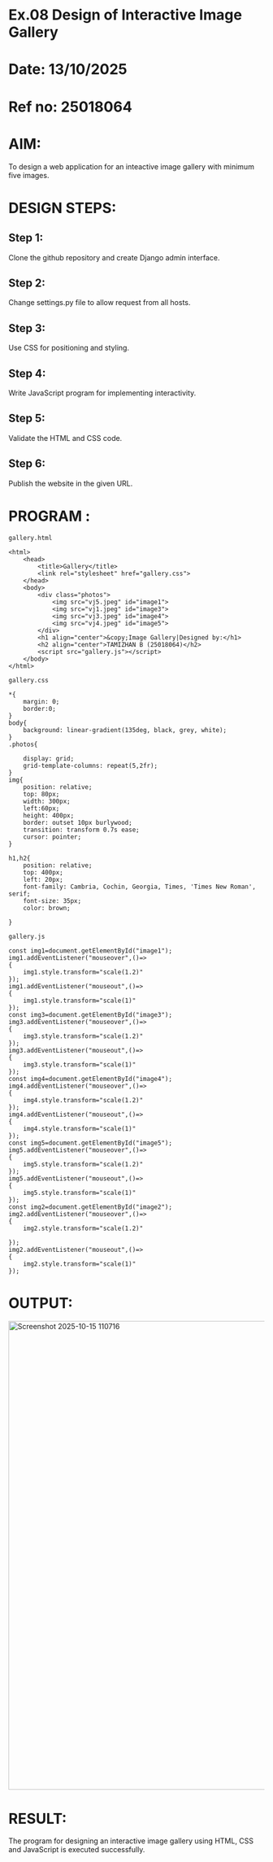# Ex.08 Design of Interactive Image Gallery
# Date: 13/10/2025
# Ref no: 25018064
# AIM:
To design a web application for an inteactive image gallery with minimum five images.

# DESIGN STEPS:
## Step 1:
Clone the github repository and create Django admin interface.

## Step 2:
Change settings.py file to allow request from all hosts.

## Step 3:
Use CSS for positioning and styling.

## Step 4:
Write JavaScript program for implementing interactivity.

## Step 5:
Validate the HTML and CSS code.

## Step 6:
Publish the website in the given URL.

# PROGRAM :

```
gallery.html

<html>
    <head>
        <title>Gallery</title>
        <link rel="stylesheet" href="gallery.css">
    </head>
    <body>
        <div class="photos">
            <img src="vj5.jpeg" id="image1"> 
            <img src="vj1.jpeg" id="image3">
            <img src="vj3.jpeg" id="image4">
            <img src="vj4.jpeg" id="image5">
        </div>
        <h1 align="center">&copy;Image Gallery|Designed by:</h1>
        <h2 align="center">TAMIZHAN B (25018064)</h2>
        <script src="gallery.js"></script>
    </body>
</html>

gallery.css

*{
    margin: 0;
    border:0;
}
body{
    background: linear-gradient(135deg, black, grey, white);
}
.photos{
    
    display: grid;
    grid-template-columns: repeat(5,2fr);
}
img{
    position: relative;
    top: 80px;
    width: 300px;
    left:60px;
    height: 400px;
    border: outset 10px burlywood;
    transition: transform 0.7s ease;
    cursor: pointer;
}

h1,h2{
    position: relative; 
    top: 400px;
    left: 20px;
    font-family: Cambria, Cochin, Georgia, Times, 'Times New Roman', serif;
    font-size: 35px;
    color: brown;
    
}

gallery.js

const img1=document.getElementById("image1");
img1.addEventListener("mouseover",()=>
{
    img1.style.transform="scale(1.2)"
});
img1.addEventListener("mouseout",()=>
{
    img1.style.transform="scale(1)"
});
const img3=document.getElementById("image3");
img3.addEventListener("mouseover",()=>
{
    img3.style.transform="scale(1.2)"
});
img3.addEventListener("mouseout",()=>
{
    img3.style.transform="scale(1)"
});
const img4=document.getElementById("image4");
img4.addEventListener("mouseover",()=>
{
    img4.style.transform="scale(1.2)"
});
img4.addEventListener("mouseout",()=>
{
    img4.style.transform="scale(1)"
});
const img5=document.getElementById("image5");
img5.addEventListener("mouseover",()=>
{
    img5.style.transform="scale(1.2)"
});
img5.addEventListener("mouseout",()=>
{
    img5.style.transform="scale(1)"
});
const img2=document.getElementById("image2");
img2.addEventListener("mouseover",()=>
{
    img2.style.transform="scale(1.2)"

});
img2.addEventListener("mouseout",()=>
{
    img2.style.transform="scale(1)"
});

```
# OUTPUT:
<img width="1895" height="922" alt="Screenshot 2025-10-15 110716" src="https://github.com/user-attachments/assets/dba83546-6752-4c7d-adf6-f9976c1dbc22" />

# RESULT:
The program for designing an interactive image gallery using HTML, CSS and JavaScript is executed successfully.
